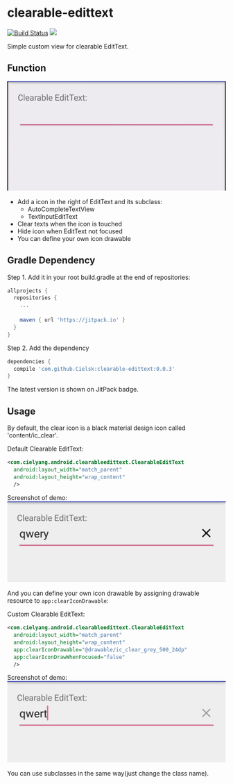 # clearable-edittext

[![Build Status](https://travis-ci.org/Cielsk/clearable-edittext.svg?branch=master)](https://travis-ci.org/Cielsk/clearable-edittext) [![](https://jitpack.io/v/Cielsk/clearable-edittext.svg)](https://jitpack.io/#Cielsk/clearable-edittext)

Simple custom view for clearable EditText.

Function
---
![Usage](https://raw.githubusercontent.com/Cielsk/clearable-edittext/master/asset/usage.gif)

- Add a icon in the right of EditText and its subclass:
  - AutoCompleteTextView
  - TextInputEditText
- Clear texts when the icon is touched
- Hide icon when EditText not focused
- You can define your own icon drawable

Gradle Dependency
---

Step 1. Add it in your root build.gradle at the end of repositories:
```groovy
allprojects {
  repositories {
    ... 
    
    maven { url 'https://jitpack.io' }
  }
}
```

Step 2. Add the dependency
```groovy
dependencies {
  compile 'com.github.Cielsk:clearable-edittext:0.0.3'
}
```
The latest version is shown on JitPack badge.

Usage
---
By default, the clear icon is a black material design icon called 'content/ic_clear'.

Default Clearable EditText:
```xml
<com.cielyang.android.clearableedittext.ClearableEditText
  android:layout_width="match_parent"
  android:layout_height="wrap_content"
  />
```

Screenshot of demo:
![Default Icon](https://raw.githubusercontent.com/Cielsk/clearable-edittext/master/asset/default-icon.png)

And you can define your own icon drawable by assigning drawable resource to `app:clearIconDrawable`:

Custom Clearable EditText:
```xml
<com.cielyang.android.clearableedittext.ClearableEditText
  android:layout_width="match_parent"
  android:layout_height="wrap_content"
  app:clearIconDrawable="@drawable/ic_clear_grey_500_24dp"
  app:clearIconDrawWhenFocused="false"
  />
```

Screenshot of demo:
![Custom Icon](https://raw.githubusercontent.com/Cielsk/clearable-edittext/master/asset/custom-icon.png)

You can use subclasses in the same way(just change the class name).